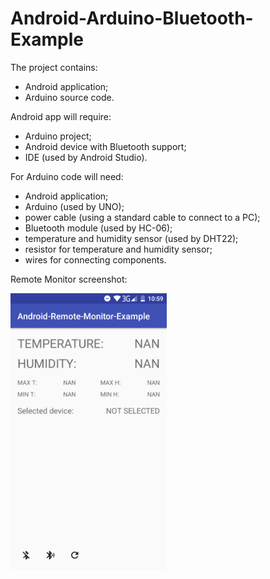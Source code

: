 # Android-Arduino-Bluetooth-Example

The project contains:
- Android application;
- Arduino source code.
 
Android app will require:
- Arduino project;
- Android device with Bluetooth support;
- IDE (used by Android Studio).

For Arduino code will need:
- Android application;
- Arduino (used by UNO);
- power cable (using a standard cable to connect to a PC);
- Bluetooth module (used by HC-06);
- temperature and humidity sensor (used by DHT22);
- resistor for temperature and humidity sensor;
- wires for connecting components.

Remote Monitor screenshot:

<img src="/screenshot/screenshot.png" width="250">
